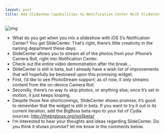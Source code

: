 ```yaml
---
layout: post
title: Add Slideshow Capabilities to Notification Center With SlideCenter
---
```

![img](http://media.idownloadblog.com/wp-content/uploads/2011/10/SlideCenter.png)
* What do you get when you mix a slideshow with iOS 5’s Notification Center? You get SlideCenter. That’s right, there’s little creativity in the naming department these days.
* SlideCenter allows you to stream all of the photos from your iPhone’s Camera Roll, right into Notification Center.
* Check out the entire video demonstration after the break…
* SlideCenter is still in beta, but I already have a wish list of improvements that will hopefully be bestowed upon this promising widget.
* First, I’d like to see PhotoStream support; as of now, it only streams content from the on-device Camera Roll.
* Secondly, there’s no way to skip photos, or anything else; once it’s set in motion, it just keeps looping.
* Despite those few shortcomings, SlideCenter shows promise; it’s good to remember that the widget is still in beta. If you want to try it out in its current iteration, add the BigBoss beta repo to your list of Cydia sources: http://thebigboss.org/ios5beta/
* I’m interested to hear your thoughts and ideas regarding SlideCenter. Do you think it shows promise? let me know in the comments below.

